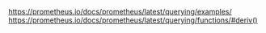 https://prometheus.io/docs/prometheus/latest/querying/examples/
https://prometheus.io/docs/prometheus/latest/querying/functions/#deriv()